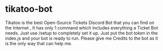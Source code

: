 # tikatoo-bot
Tikatoo is the best Open-Source Tickets Discord Bot that you can find on the Internet , It has only 1 command which includes everything a Ticket Bot needs.
Just use /setup to completely set it up.
Just put the bot token in the index.js and your bot is ready to run.
Please give me Credits to the bot as it is the only way that can help me.
